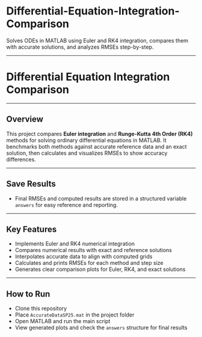 # Differential-Equation-Integration-Comparison
Solves ODEs in MATLAB using Euler and RK4 integration, compares them with accurate solutions, and analyzes RMSEs step-by-step.

---

#  Differential Equation Integration Comparison

---

## Overview  
This project compares **Euler integration** and **Runge-Kutta 4th Order (RK4)** methods for solving ordinary differential equations in MATLAB. It benchmarks both methods against accurate reference data and an exact solution, then calculates and visualizes RMSEs to show accuracy differences.

---

## Save Results  
- Final RMSEs and computed results are stored in a structured variable `answers` for easy reference and reporting.

---

## Key Features  
- Implements Euler and RK4 numerical integration  
- Compares numerical results with exact and reference solutions  
- Interpolates accurate data to align with computed grids  
- Calculates and prints RMSEs for each method and step size  
- Generates clear comparison plots for Euler, RK4, and exact solutions

---

## How to Run  
- Clone this repository  
- Place `AccurateDataSP25.mat` in the project folder  
- Open MATLAB and run the main script  
- View generated plots and check the `answers` structure for final results
